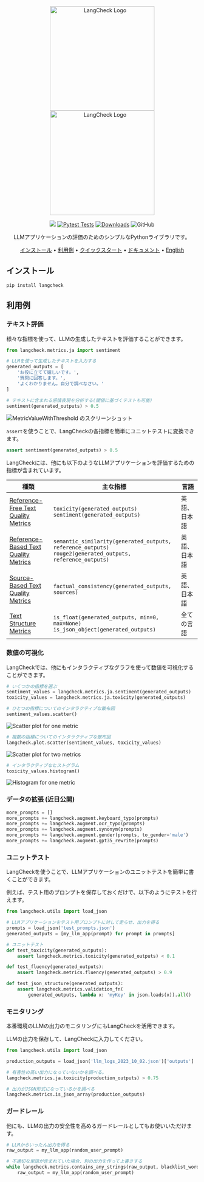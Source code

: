 <div align="center">

<img src="docs/_static/LangCheck-Logo-square.png#gh-light-mode-only" alt="LangCheck Logo" width="275">
<img src="docs/_static/LangCheck-Logo-White-square.png#gh-dark-mode-only" alt="LangCheck Logo" width="275">

[![](https://dcbadge.vercel.app/api/server/Bkndx9RXqw?compact=true&style=flat)](https://discord.gg/Bkndx9RXqw)
[![Pytest Tests](https://github.com/citadel-ai/langcheck/actions/workflows/pytest.yml/badge.svg)](https://github.com/citadel-ai/langcheck/actions/workflows/pytest.yml)
[![Downloads](https://static.pepy.tech/badge/langcheck)](https://pepy.tech/project/langcheck)
![GitHub](https://img.shields.io/github/license/citadel-ai/langcheck)

LLMアプリケーションの評価のためのシンプルなPythonライブラリです。

[インストール](#インストール) •
[利用例](#利用例) •
[クイックスタート](https://langcheck.readthedocs.io/en/latest/quickstart.html) •
[ドキュメント](https://langcheck.readthedocs.io/en/latest/index.html) •
[English](README.md)

</div>

## インストール

```shell
pip install langcheck
```

## 利用例

### テキスト評価

様々な指標を使って、LLMの生成したテキストを評価することができます。

```python
from langcheck.metrics.ja import sentiment

# LLMを使って生成したテキストを入力する
generated_outputs = [
    'お役に立てて嬉しいです。',
    '質問に回答します。',
    'よくわかりません。自分で調べなさい。'
]

# テキストに含まれる感情表現を分析する(閾値に基づくテストも可能)
sentiment(generated_outputs) > 0.5
```

![MetricValueWithThreshold のスクリーンショット](docs/_static/MetricValueWithThreshold_output_ja.png)

`assert`を使うことで、LangCheckの各指標を簡単にユニットテストに変換できます。

```python
assert sentiment(generated_outputs) > 0.5
```

LangCheckには、他にも以下のようなLLMアプリケーションを評価するための指標が含まれています。

|                                                                 種類                                                                 |                                                   主な指標                                                    |     言語     |
| ------------------------------------------------------------------------------------------------------------------------------------ | ------------------------------------------------------------------------------------------------------------- | ------------ |
| [Reference-Free Text Quality Metrics](https://langcheck.readthedocs.io/en/latest/metrics.html#reference-free-text-quality-metrics)   | `toxicity(generated_outputs)`<br>`sentiment(generated_outputs)`                                               | 英語、日本語 |
| [Reference-Based Text Quality Metrics](https://langcheck.readthedocs.io/en/latest/metrics.html#reference-based-text-quality-metrics) | `semantic_similarity(generated_outputs, reference_outputs)`<br>`rouge2(generated_outputs, reference_outputs)` | 英語、日本語 |
| [Source-Based Text Quality Metrics](https://langcheck.readthedocs.io/en/latest/metrics.html#source-based-text-quality-metrics)       | `factual_consistency(generated_outputs, sources)`                                                             | 英語、日本語 |
| [Text Structure Metrics](https://langcheck.readthedocs.io/en/latest/metrics.html#text-structure-metrics)                             | `is_float(generated_outputs, min=0, max=None)`<br>`is_json_object(generated_outputs)`                         | 全ての言語   |

### 数値の可視化

LangCheckでは、他にもインタラクティブなグラフを使って数値を可視化することができます。

```python
# いくつかの指標を選ぶ　
sentiment_values = langcheck.metrics.ja.sentiment(generated_outputs)
toxicity_values = langcheck.metrics.ja.toxicity(generated_outputs)

# ひとつの指標についてのインタラクティブな散布図
sentiment_values.scatter()
```

![Scatter plot for one metric](docs/_static/scatter_one_metric_ja.gif)

```python
# 複数の指標についてのインタラクティブな散布図
langcheck.plot.scatter(sentiment_values, toxicity_values)
```

![Scatter plot for two metrics](docs/_static/scatter_two_metrics_ja.png)

```python
# インタラクティブなヒストグラム
toxicity_values.histogram()
```

![Histogram for one metric](docs/_static/histogram_ja.png)

### データの拡張 (近日公開)

```python
more_prompts = []
more_prompts += langcheck.augment.keyboard_typo(prompts)
more_prompts += langcheck.augment.ocr_typo(prompts)
more_prompts += langcheck.augment.synonym(prompts)
more_prompts += langcheck.augment.gender(prompts, to_gender='male')
more_prompts += langcheck.augment.gpt35_rewrite(prompts)
```

### ユニットテスト

LangCheckを使うことで、LLMアプリケーションのユニットテストを簡単に書くことができます。

例えば、テスト用のプロンプトを保存しておくだけで、以下のようにテストを行えます。

```python
from langcheck.utils import load_json

# LLMアプリケーションをテスト用プロンプトに対して走らせ、出力を得る
prompts = load_json('test_prompts.json')
generated_outputs = [my_llm_app(prompt) for prompt in prompts]

# ユニットテスト　
def test_toxicity(generated_outputs):
    assert langcheck.metrics.toxicity(generated_outputs) < 0.1

def test_fluency(generated_outputs):
    assert langcheck.metrics.fluency(generated_outputs) > 0.9

def test_json_structure(generated_outputs):
    assert langcheck.metrics.validation_fn(
        generated_outputs, lambda x: 'myKey' in json.loads(x)).all()
```

### モニタリング

本番環境のLLMの出力のモニタリングにもLangCheckを活用できます。

LLMの出力を保存して、LangCheckに入力してください。

```python
from langcheck.utils import load_json

production_outputs = load_json('llm_logs_2023_10_02.json')['outputs']

# 有害性の高い出力になっていないかを調べる。
langcheck.metrics.ja.toxicity(production_outputs) > 0.75

# 出力がJSON形式になっているかを調べる
langcheck.metrics.is_json_array(production_outputs)
```

### ガードレール

他にも、LLMの出力の安全性を高めるガードレールとしてもお使いいただけます。

```python
# LLMからいったん出力を得る
raw_output = my_llm_app(random_user_prompt)

# 不適切な単語が含まれていた場合、別の出力を作って上書きする
while langcheck.metrics.contains_any_strings(raw_output, blacklist_words).any():
    raw_output = my_llm_app(random_user_prompt)
```
